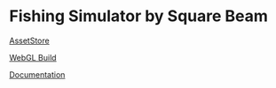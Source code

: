 # Fishing Simulator by Square Beam

[AssetStore](https://u3d.as/3i71)

[WebGL Build](https://adeptus-astartes.github.io/unity-fishing-simulator/Build/)

[Documentation](https://fallacious-sherbet-c2b.notion.site/Fishing-Simulator-by-Square-Beam-f7d5fc9b5dd54d508efdb881e5dd3cf4)
